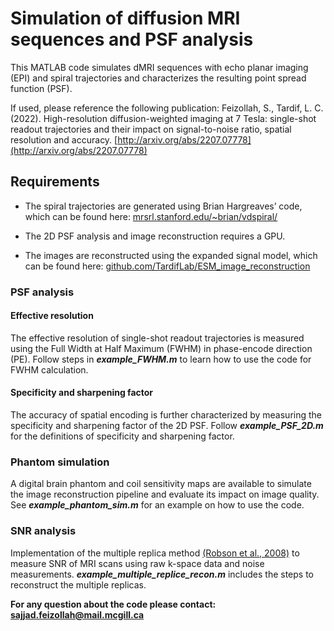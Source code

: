 # Simulation of diffusion MRI sequences and PSF analysis
This MATLAB code simulates dMRI sequences with echo planar imaging (EPI) and spiral trajectories and characterizes the resulting point spread function (PSF).

If used, please reference the following publication: Feizollah, S., Tardif, L. C. (2022). High-resolution diffusion-weighted imaging at 7 Tesla: single-shot readout trajectories and their impact on signal-to-noise ratio, spatial resolution and accuracy. [http://arxiv.org/abs/2207.07778](http://arxiv.org/abs/2207.07778)
## Requirements

* The spiral trajectories are generated using Brian Hargreaves’ code, which can be found here: [mrsrl.stanford.edu/~brian/vdspiral/](http://mrsrl.stanford.edu/~brian/vdspiral/)

* The 2D PSF analysis and image reconstruction requires a GPU.

* The images are reconstructed using the expanded signal model, which can be found here: [github.com/TardifLab/ESM_image_reconstruction](https://github.com/TardifLab/ESM_image_reconstruction)

### PSF analysis
#### Effective resolution
The effective resolution of single-shot readout trajectories is measured using the Full Width at Half Maximum (FWHM) in phase-encode direction (PE). Follow steps in ***example_FWHM.m*** to learn how to use the code for FWHM calculation.
#### Specificity and sharpening factor
The accuracy of spatial encoding is further characterized by measuring the specificity and sharpening factor of the 2D PSF. Follow ***example_PSF_2D.m*** for the definitions of specificity and sharpening factor.
### Phantom simulation
A digital brain phantom and coil sensitivity maps are available to simulate the image reconstruction pipeline and evaluate its impact on image quality. See ***example_phantom_sim.m*** for an example on how to use the code.
### SNR analysis
Implementation of the multiple replica method [(Robson et al., 2008)](https://doi.org/10.1002/mrm.21728) to measure SNR of MRI scans using raw k-space data and noise measurements. ***example_multiple_replice_recon.m*** includes the steps to reconstruct the multiple replicas.


**For any question about the code please contact: [sajjad.feizollah@mail.mcgill.ca](mailto:sajjad.feizollah@mail.mcgill.ca)**
